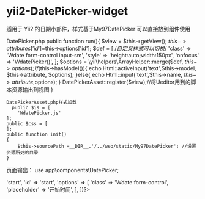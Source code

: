 # yii2-DatePicker-widget
适用于 Yii2 的日期小部件，样式基于My97DatePicker
可以直接放到组件使用

DatePicker.php
  public function run(){
        $view = $this->getView();
        $this->attributes['id']=$this->options['id'];
        $def = [
        /*自定义样式可以切换*/
            'class' => 'Wdate form-control input-sm',
            'style' => 'height:auto;width:150px',
            'onfocus' => 'WdatePicker()',
        ];
        $options = \yii\helpers\ArrayHelper::merge($def, $this->options);
        if($this->hasModel()){
            echo Html::activeInput('text',$this->model,  $this->attribute, $options);
        }else{
            echo Html::input('text',$this->name,  $this->attribute,$options);
        }
        DatePickerAsset::register($view);//将Ueditor用到的脚本资源输出到视图
    }
	
	DatePickerAsset.php样式加载
	  public $js = [
        'WdatePicker.js'
    ];
    public $css = [
    ];
    public function init()
    {
        $this->sourcePath =__DIR__.'/../web/static/My97DatePicker'; //设置资源所处的目录
    }
    
 页面输出：
 use app\components\DatePicker;
 <?= DatePicker::widget([
            'name' => 'start',
            'id' => 'start',
            'options' => [
                'class' => 'Wdate form-control',
                'placeholder' => '开始时间',
            ],
 ])?>
